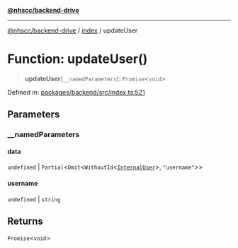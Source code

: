 [**@nhscc/backend-drive**](../../README.md)

***

[@nhscc/backend-drive](../../README.md) / [index](../README.md) / updateUser

# Function: updateUser()

> **updateUser**(`__namedParameters`): `Promise`\<`void`\>

Defined in: [packages/backend/src/index.ts:521](https://github.com/nhscc/drive.api.hscc.bdpa.org/blob/cc6ab5a21520f62a19ce4eb5924de51caa830ea7/packages/backend/src/index.ts#L521)

## Parameters

### \_\_namedParameters

#### data

`undefined` \| `Partial`\<`Omit`\<`WithoutId`\<[`InternalUser`](../../db/type-aliases/InternalUser.md)\>, `"username"`\>\>

#### username

`undefined` \| `string`

## Returns

`Promise`\<`void`\>
